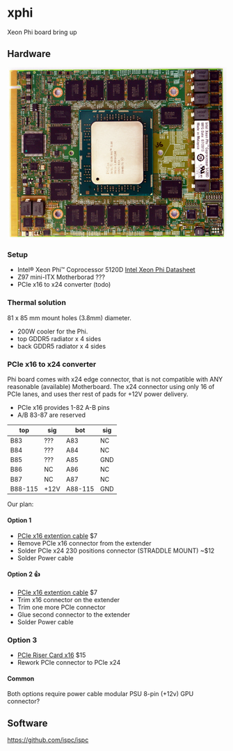# xphi
Xeon Phi board bring up

## Hardware

![PCB Top](img/5120d_top.jpg)
### Setup
 - Intel® Xeon Phi™ Coprocessor 5120D [Intel Xeon Phi Datasheet](http://www.intel.com/content/dam/www/public/us/en/documents/datasheets/xeon-phi-coprocessor-datasheet.pdf)
 - Z97 mini-ITX Motherborad ???
 - PCIe x16 to x24 converter (todo)

### Thermal solution
81 x 85 mm mount holes (3.8mm) diameter.

 - 200W cooler for the Phi.
 - top GDDR5 radiator x 4 sides
 - back GDDR5 radiator x 4 sides

### PCIe x16 to x24 converter

Phi board comes with x24 edge connector, that is not compatible with ANY reasonable (available) Motherboard.
The x24 connector using only 16 of PCIe lanes, and uses ther rest of pads for +12V power delivery.

 - PCIe x16 provides 1-82 A-B pins
 - A/B 83-87 are reserved

top | sig | bot | sig |
--- | --- | --- | --- |
B83 | ??? | A83 | NC  |
B84 | ??? | A84 | NC  |
B85 | ??? | A85 | GND |
B86 | NC  | A86 | NC  |
B87 | NC  | A87 | NC  |
B88-115 | +12V | A88-115 | GND |

Our plan:

#### Option 1
 - [PCIe x16 extention cable](http://amzn.com/B00D79EV0G) $7
 - Remove PCIe x16 connector from the extender
 - Solder PCIe x24 230 positions connector (STRADDLE MOUNT) ~$12
 - Solder Power cable

#### Option 2 :+1:
 - [PCIe x16 extention cable](http://amzn.com/B00D79EV0G) $7
 - Trim x16 connector on the extender
 - Trim one more PCIe connector 
 - Glue second connector to the extender
 - Solder Power cable

### Option 3
 - [PCIe Riser Card x16](http://amzn.com/B002M1DHJG) $15
 - Rework PCIe connector to PCIe x24

#### Common
Both options require power cable modular PSU 8-pin (+12v) GPU connector?

## Software
https://github.com/ispc/ispc
